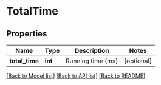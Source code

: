 # TotalTime

## Properties
Name | Type | Description | Notes
------------ | ------------- | ------------- | -------------
**total_time** | **int** | Running time (ms) | [optional] 

[[Back to Model list]](../README.md#documentation-for-models) [[Back to API list]](../README.md#documentation-for-api-endpoints) [[Back to README]](../README.md)


